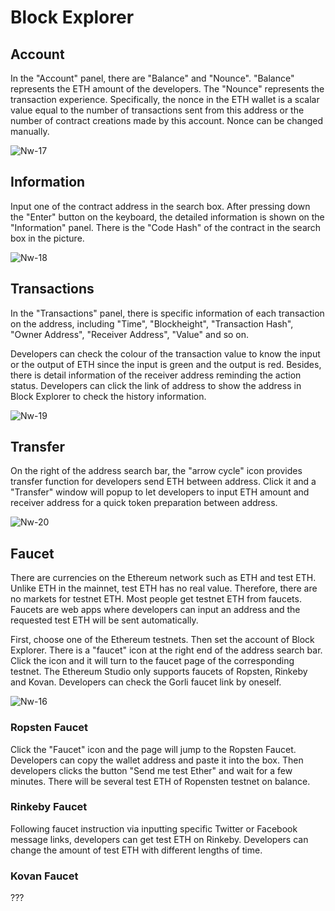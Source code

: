 # Block Explorer


## Account

In the "Account" panel, there are "Balance" and "Nounce". "Balance" represents the ETH amount of the developers. The "Nounce" represents the transaction experience. Specifically, the nonce in the ETH wallet is a scalar value equal to the number of transactions sent from this address or the number of contract creations made by this account. Nonce can be changed manually.

![Nw-17](/pic/Nw-17.png)

## Information

Input one of the contract address in the search box. After pressing down the "Enter" button on the keyboard, the detailed information is shown on the "Information" panel. There is the "Code Hash" of the contract in the search box in the picture.

![Nw-18](/pic/Nw-18.png)

## Transactions

In the "Transactions" panel, there is specific information of each transaction on the address, including "Time", "Blockheight", "Transaction Hash", "Owner Address", "Receiver Address", "Value" and so on. 

Developers can check the colour of the transaction value to know the input or the output of ETH since the input is green and the output is red. Besides, there is detail information of the receiver address reminding the action status. Developers can click the link of address to show the address in Block Explorer to check the history information.

![Nw-19](/pic/Nw-19.png)

## Transfer
On the right of the address search bar, the "arrow cycle" icon provides transfer function for developers send ETH between address. Click it and a "Transfer" window will popup to let developers to input ETH amount and receiver address for a quick token preparation between address.

![Nw-20](/pic/Nw-20.png)

## Faucet

There are currencies on the Ethereum network such as ETH and test ETH. Unlike ETH in the mainnet, test ETH has no real value. Therefore, there are no markets for testnet ETH. Most people get testnet ETH from faucets. Faucets are web apps where developers can input an address and the requested test ETH will be sent automatically.

First, choose one of the Ethereum testnets. Then set the account of Block Explorer. There is a "faucet" icon at the right end of the address search bar. Click the icon and it will turn to the faucet page of the corresponding testnet. The Ethereum Studio only supports faucets of Ropsten, Rinkeby and Kovan. Developers can check the Gorli faucet link by oneself.

![Nw-16](/pic/Nw-16.png)

### Ropsten Faucet

Click the "Faucet" icon and the page will jump to the Ropsten Faucet. Developers can copy the wallet address and paste it into the box. Then developers clicks the button "Send me test Ether" and wait for a few minutes. There will be several test ETH of Ropensten testnet on balance.


### Rinkeby Faucet

Following faucet instruction via inputting specific Twitter or Facebook message links, developers can get test ETH on Rinkeby. Developers can change the amount of test ETH with different lengths of time.



### Kovan Faucet

???
